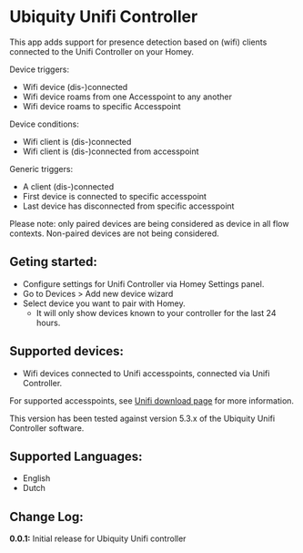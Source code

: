 # Ubiquity Unifi Controller
This app adds support for presence detection based on (wifi) clients connected to the Unifi Controller on your Homey.

Device triggers:
* Wifi device (dis-)connected
* Wifi device roams from one Accesspoint to any another
* Wifi device roams to specific Accesspoint

Device conditions:
* Wifi client is (dis-)connected
* Wifi client is (dis-)connected from accesspoint

Generic triggers:
* A client (dis-)connected
* First device is connected to specific accesspoint
* Last device has disconnected from specific accesspoint

Please note: only paired devices are being considered as device in all flow contexts. Non-paired devices are not being considered.

## Geting started:
* Configure settings for Unifi Controller via Homey Settings panel.
* Go to Devices > Add new device wizard
* Select device you want to pair with Homey.
  * It will only show devices known to your controller for the last 24 hours.

## Supported devices:
* Wifi devices connected to Unifi accesspoints, connected via Unifi Controller.

For supported accesspoints, see [Unifi download page](https://www.ubnt.com/download/unifi/) for more information.

This version has been tested against version 5.3.x of the Ubiquity Unifi Controller software.

## Supported Languages:
* English
* Dutch

## Change Log:
**0.0.1:**
Initial release for Ubiquity Unifi controller
